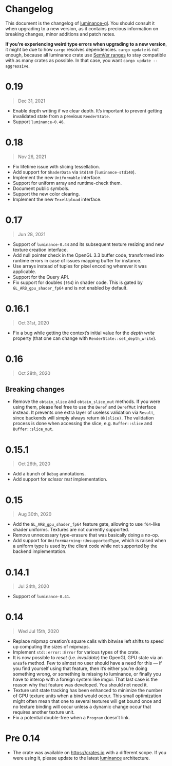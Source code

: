 # Changelog

This document is the changelog of [luminance-gl](https://crates.io/crates/luminance-gl).
You should consult it when upgrading to a new version, as it contains precious information on
breaking changes, minor additions and patch notes.

**If you’re experiencing weird type errors when upgrading to a new version**, it might be due to
how `cargo` resolves dependencies. `cargo update` is not enough, because all luminance crate use
[SemVer ranges](https://doc.rust-lang.org/cargo/reference/specifying-dependencies.html) to stay
compatible with as many crates as possible. In that case, you want `cargo update --aggressive`.

# 0.19

> Dec 31, 2021

- Enable depth writing if we clear depth. It’s important to prevent getting invalidated state from a previous
  `RenderState`.
- Support `luminance-0.46`.

# 0.18

> Nov 26, 2021

- Fix lifetime issue with slicing tessellation.
- Add support for `ShaderData` via `Std140` (`luminance-std140`).
- Implement the new `Uniformable` interface.
- Support for uniform array and runtime-check them.
- Document public symbols.
- Support the new color clearing.
- Implement the new `TexelUpload` interface.

# 0.17

> Jun 28, 2021

- Support of `luminance-0.44` and its subsequent texture resizing and new texture creation interface.
- Add null pointer check in the OpenGL 3.3 buffer code, transformed into runtime errors in case of issues mapping buffer
  for instance.
- Use arrays instead of tuples for pixel encoding wherever it was applicable.
- Support for the Query API.
- Fix support for doubles (`f64`) in shader code. This is gated by `GL_ARB_gpu_shader_fp64` and is not enabled by default.

# 0.16.1

> Oct 31st, 2020

- Fix a bug while getting the context’s initial value for the _depth write_ property (that one can change with
  `RenderState::set_depth_write`).

# 0.16

> Oct 28th, 2020

## Breaking changes

- Remove the `obtain_slice` and `obtain_slice_mut` methods. If you were using them, please feel free to use the `Deref`
  and `DerefMut` interface instead. It prevents one extra layer of useless validation via `Result`, since backends will
  simply always return `Ok(slice)`. The validation process is done when accessing the slice, e.g. `Buffer::slice` and
  `Buffer::slice_mut`.

# 0.15.1

> Oct 26th, 2020

- Add a bunch of `Debug` annotations.
- Add support for _scissor test_ implementation.

# 0.15

> Aug 30th, 2020

- Add the `GL_ARB_gpu_shader_fp64` feature gate, allowing to use `f64`-like shader uniforms.
  Textures are not currently supported.
- Remove unnecessary type-erasure that was basically doing a no-op.
- Add support for `UniformWarning::UnsupportedType`, which is raised when a uniform type is used by the client
  code while not supported by the backend implementation.

# 0.14.1

> Jul 24th, 2020

- Support of `luminance-0.41`.

# 0.14

> Wed Jul 15th, 2020

- Replace mipmap creation’s square calls with bitwise left shifts to speed up computing the sizes
  of mipmaps.
- Implement `std::error::Error` for various types of the crate.
- It is now possible to _reset_ (i.e. _invalidate_) the OpenGL GPU state via an `unsafe` method.
  Few to almost no user should have a need for this — if you find yourself using that feature, then
  it’s either you’re doing something wrong, or something is missing to luminance, or finally you
  have to interop with a foreign system like imgui. That last case is the reason why that feature
  was developed. You should not need it.
- Texture unit state tracking has been enhanced to minimize the number of GPU texture units when a
  bind would occur. This small optimization might often mean that one to several textures will get
  bound once and no texture binding will occur unless a dynamic change occur that requires another
  texture unit.
- Fix a potential double-free when a `Program` doesn’t link.

# Pre 0.14

- The crate was available on https://crates.io with a different scope. If you were using it, please update to
  the latest [luminance](https://crates.io/crates/luminance) architecture.
